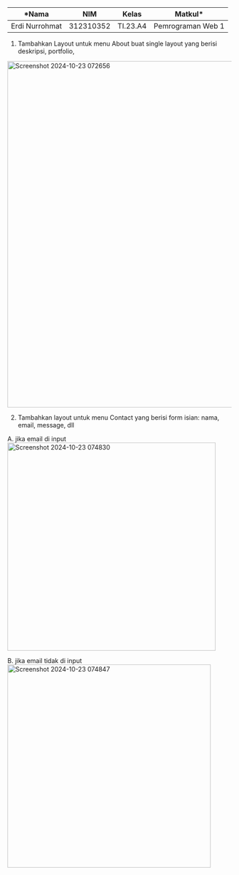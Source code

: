 |*Nama|NIM|Kelas|Matkul*|
|----|---|-----|------|
|Erdi Nurrohmat|312310352|TI.23.A4|Pemrograman Web 1|

1. Tambahkan Layout untuk menu About
buat single layout yang berisi deskripsi, portfolio,
<img width="779" alt="Screenshot 2024-10-23 072656" src="https://github.com/user-attachments/assets/5cf2b650-7f24-4565-b7ef-244af2b4842d">


2. Tambahkan layout untuk menu Contact
yang berisi form isian: nama, email, message, dll

A. jika email di input
<img width="468" alt="Screenshot 2024-10-23 074830" src="https://github.com/user-attachments/assets/99c132c8-dfaa-4bd6-ad51-8973f2646c51">

B. jika email tidak di input
<img width="457" alt="Screenshot 2024-10-23 074847" src="https://github.com/user-attachments/assets/dc5b5935-7774-47ba-aa82-57a585fc0cdb">


